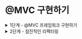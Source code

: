 # @MVC 구현하기

<details>
<summary>1단계 - @MVC 프레임워크 구현하기</summary>

구현 기능 목록

- [x] AnnotationHandlerMappingTest 통과 시키기
- [x] DispatcherServlet에서 HandlerMapping 인터페이스를 활용하여 모든 HandlerMapping 구현체 처리하기

리팩터링

- 테스트 코드 작성
  - [x] 어노테이션 기반으로 잘 동작하는지도 테스트하기
  - [x] 리다이렉트 요청을 잘 처리하고 있는지 확인하기
  - [x] 예외 상황에 대한 테스트 추가

</details>

<details>
<summary>2단계 - 점진적인 리팩터링</summary>

구현 기능 목록

- [ ] ControllerScanner 클래스에서 @Controller가 붙은 클래스를 찾기
- [x] HandlerMappingRegistry 클래스에서 HandlerMapping을 처리
- [x] HandlerAdapterRegistry 클래스에서 HandlerAdapter를 처리

리팩터링

- [ ] manual handler에 대한 sample을 만들어 인터페이스 기반으로도 잘 작동하는지 테스트

</details>
